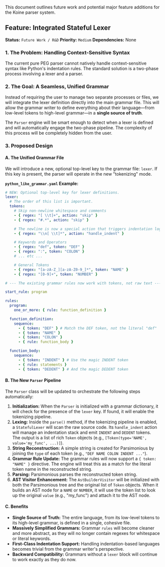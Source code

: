 This document outlines future work and potential major feature additions for the Koine parser system.

## Feature: Integrated Stateful Lexer

**Status:** `Future Work / R&D`
**Priority:** `Medium`
**Dependencies:** None

### 1. The Problem: Handling Context-Sensitive Syntax

The current pure PEG parser cannot natively handle context-sensitive syntax like Python's indentation rules. The standard solution is a two-phase process involving a lexer and a parser.

### 2. The Goal: A Seamless, Unified Grammar

Instead of requiring the user to manage two separate processes or files, we will integrate the lexer definition directly into the main grammar file. This will allow the grammar writer to define everything about their language—from low-level tokens to high-level grammar—in a **single source of truth**.

The `Parser` engine will be smart enough to detect when a lexer is defined and will automatically engage the two-phase pipeline. The complexity of this process will be completely hidden from the user.

### 3. Proposed Design

#### A. The Unified Grammar File

We will introduce a new, optional top-level key to the grammar file: `lexer`. If this key is present, the parser will operate in the new "tokenizing" mode.

**`python_like_grammar.yaml` Example:**
```yaml
# NEW: Optional top-level key for lexer definitions.
lexer:
  # The order of this list is important.
  tokens:
    # Skip non-newline whitespace and comments
    - { regex: "[ \\t]+", action: "skip" }
    - { regex: "#.*", action: "skip" }

    # The newline is now a special action that triggers indentation logic
    - { regex: "\\n[ \\t]*", action: "handle_indent" }

    # Keywords and Operators
    - { regex: "def", token: "DEF" }
    - { regex: ":", token: "COLON" }
    # ... etc ...

    # General Tokens
    - { regex: "[a-zA-Z_][a-zA-Z0-9_]*", token: "NAME" }
    - { regex: "[0-9]+", token: "NUMBER" }

# --- The existing grammar rules now work with tokens, not raw text ---

start_rule: program

rules:
  program:
    one_or_more: { rule: function_definition }

  function_definition:
    sequence:
      - { token: "DEF" } # Match the DEF token, not the literal "def"
      - { token: "NAME" }
      - { token: "COLON" }
      - { rule: function_body }

  function_body:
    sequence:
      - { token: "INDENT" } # Use the magic INDENT token
      - { rule: statements }
      - { token: "DEDENT" } # And the magic DEDENT token
```

#### B. The New `Parser` Pipeline

The `Parser` class will be updated to orchestrate the following steps automatically:

1.  **Initialization:** When the `Parser` is initialized with a grammar dictionary, it will check for the presence of the `lexer` key. If found, it will enable the tokenizing pipeline.
2.  **Lexing:** Inside the `parse()` method, if the tokenizing pipeline is enabled, a `StatefulLexer` will scan the raw source code. Its `handle_indent` action will manage an indentation stack and emit `INDENT` and `DEDENT` tokens. The output is a list of rich `Token` objects (e.g., `[Token(type='NAME', value='my_func', ...)]`).
3.  **String Reconstruction:** A simple string is created for Parsimonious by joining the `type` of each token (e.g., `"DEF NAME COLON INDENT ..."`).
4.  **Grammar Rule Update:** The grammar rules will now support a `{ token: "NAME" }` directive. The engine will treat this as a match for the literal token name in the reconstructed string.
5.  **Parsing:** Parsimonious parses the reconstructed token string.
6.  **AST Visitor Enhancement:** The `AstBuilderVisitor` will be initialized with both the Parsimonious tree and the original list of `Token` objects. When it builds an AST node for a `NAME` or `NUMBER`, it will use the token list to look up the original `value` (e.g., "my_func") and attach it to the AST node.

#### C. Benefits

*   **Single Source of Truth:** The entire language, from its low-level tokens to its high-level grammar, is defined in a single, cohesive file.
*   **Massively Simplified Grammars:** Grammar `rules` will become cleaner and more abstract, as they will no longer contain regexes for whitespace or literal keywords.
*   **First-Class Indentation Support:** Handling indentation-based languages becomes trivial from the grammar writer's perspective.
*   **Backward Compatibility:** Grammars without a `lexer` block will continue to work exactly as they do now.